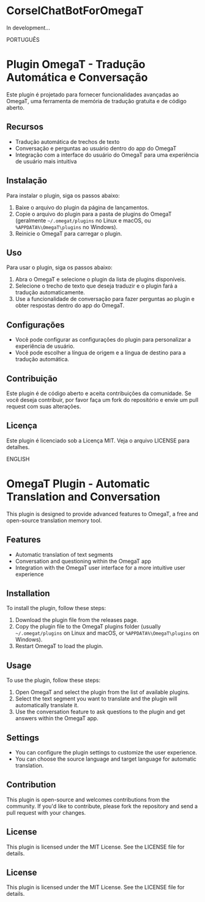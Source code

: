 # CorselChatBotForOmegaT

In development...

PORTUGUÊS

# Plugin OmegaT - Tradução Automática e Conversação

Este plugin é projetado para fornecer funcionalidades avançadas ao OmegaT, uma ferramenta de memória de tradução gratuita e de código aberto.

## Recursos

* Tradução automática de trechos de texto
* Conversação e perguntas ao usuário dentro do app do OmegaT
* Integração com a interface do usuário do OmegaT para uma experiência de usuário mais intuitiva

## Instalação

Para instalar o plugin, siga os passos abaixo:

1. Baixe o arquivo do plugin da página de lançamentos.
2. Copie o arquivo do plugin para a pasta de plugins do OmegaT (geralmente `~/.omegat/plugins` no Linux e macOS, ou `%APPDATA%\OmegaT\plugins` no Windows).
3. Reinicie o OmegaT para carregar o plugin.

## Uso

Para usar o plugin, siga os passos abaixo:

1. Abra o OmegaT e selecione o plugin da lista de plugins disponíveis.
2. Selecione o trecho de texto que deseja traduzir e o plugin fará a tradução automaticamente.
3. Use a funcionalidade de conversação para fazer perguntas ao plugin e obter respostas dentro do app do OmegaT.

## Configurações

* Você pode configurar as configurações do plugin para personalizar a experiência de usuário.
* Você pode escolher a língua de origem e a língua de destino para a tradução automática.

## Contribuição

Este plugin é de código aberto e aceita contribuições da comunidade. Se você deseja contribuir, por favor faça um fork do repositório e envie um pull request com suas alterações.

## Licença

Este plugin é licenciado sob a Licença MIT. Veja o arquivo LICENSE para detalhes.

ENGLISH

# OmegaT Plugin - Automatic Translation and Conversation

This plugin is designed to provide advanced features to OmegaT, a free and open-source translation memory tool.

## Features

* Automatic translation of text segments
* Conversation and questioning within the OmegaT app
* Integration with the OmegaT user interface for a more intuitive user experience

## Installation

To install the plugin, follow these steps:

1. Download the plugin file from the releases page.
2. Copy the plugin file to the OmegaT plugins folder (usually `~/.omegat/plugins` on Linux and macOS, or `%APPDATA%\OmegaT\plugins` on Windows).
3. Restart OmegaT to load the plugin.

## Usage

To use the plugin, follow these steps:

1. Open OmegaT and select the plugin from the list of available plugins.
2. Select the text segment you want to translate and the plugin will automatically translate it.
3. Use the conversation feature to ask questions to the plugin and get answers within the OmegaT app.

## Settings

* You can configure the plugin settings to customize the user experience.
* You can choose the source language and target language for automatic translation.

## Contribution

This plugin is open-source and welcomes contributions from the community. If you'd like to contribute, please fork the repository and send a pull request with your changes.

## License

This plugin is licensed under the MIT License. See the LICENSE file for details.
## License

This plugin is licensed under the MIT License. See the LICENSE file for details.
